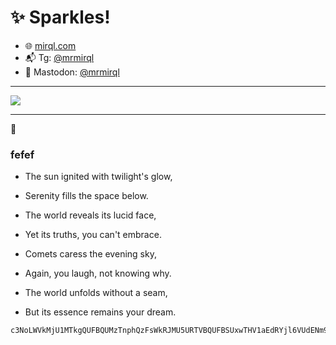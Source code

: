 # ✨ Sparkles!

- 🌐 [mirql.com](https://mirql.com/)
- 📬 Tg: [@mrmirql](https://t.me/mrmirql)
- 🐘 Mastodon: [@mrmirql](https://mastodon.social/@mrmirql)

---

<img src="https://render.gitanimals.org/farms/mirql" />

---

🌟

### fefef

- The sun ignited with twilight's glow,
- Serenity fills the space below.
- The world reveals its lucid face,
- Yet its truths, you can't embrace.

- Comets caress the evening sky,
- Again, you laugh, not knowing why.
- The world unfolds without a seam,
- But its essence remains your dream.


```
c3NoLWVkMjU1MTkgQUFBQUMzTnphQzFsWkRJMU5URTVBQUFBSUxwTHV1aEdRYjl6VUdENm9UdnJoM0lpeDVad01KRkpzWGdINVR5ZFFEcHYK
```
